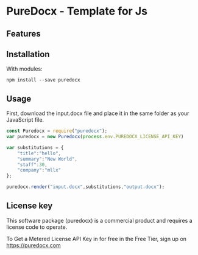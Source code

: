 # PureDocx - Template for Js

## Features


## Installation
With modules:
~~~
npm install --save puredocx
~~~

## Usage
First, download the input.docx file and place it in the same folder as your JavaScript file.

``` js
const Puredocx = require("puredocx");
var puredocx = new Puredocx(process.env.PUREDOCX_LICENSE_API_KEY)

var substitutions = {
    "title":"hello",
    "summary":"New World",
    "staff":30,
    "company":"mllx"
};

puredocx.render("input.docx",substitutions,"output.docx");
```

## License key
This software package (puredocx) is a commercial product and requires a license code to operate.

To Get a Metered License API Key in for free in the Free Tier, sign up on https://puredocx.com
